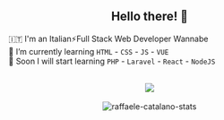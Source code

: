 <h2 align="center"> Hello there! 👋 </h2>

🇮🇹 I'm an Italian⚡Full Stack Web Developer Wannabe  
🌱 I’m currently learning `HTML` - `CSS` - `JS` - `VUE`  
🔭 Soon I will start learning `PHP` - `Laravel` - `React` - `NodeJS`

<br>

<div align="center">
<img src="https://komarev.com/ghpvc/?username=raffaele-catalano&&style=flat-square](https://komarev.com/ghpvc/?username=raffaele-catalano&color=blue&style=plastic&label=PROFILE+VIEWS)" align="center" />
</div>

<br>

<div align="center">
<img  src="https://github-readme-stats.vercel.app/api/top-langs?username=raffaele-catalano&show_icons=true&theme=dark&locale=en" alt="raffaele-catalano-stats" />
</div>


<!-- <div align="center"> -->
<!--   <img src="https://github-readme-stats.vercel.app/api?username=raffaele-catalano&show_icons=true&count_private=true&hide_border=true" align="center" /> -->
<!-- </div> -->


<!--
**raffaele-catalano/raffaele-catalano** is a ✨ _special_ ✨ repository because its `README.md` (this file) appears on your GitHub profile.

Here are some ideas to get you started:

- 🔭 I’m currently working on ...
- 🌱 I’m currently learning ...
- 👯 I’m looking to collaborate on ...
- 🤔 I’m looking for help with ...
- 💬 Ask me about ...
- 📫 How to reach me: ...
- 😄 Pronouns: ...
- ⚡ Fun fact: ...
-->

